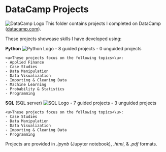 # DataCamp Projects
![DataCamp Logo](../../assets/datacamp.png)
This folder contains projects I completed on DataCamp ([datacamp.com](datacamp.com)). 

These projects showcase skills I have developed using:

**Python**
![Python Logo](../../assets/python.png)
	- 8 guided projects
	- 0 unguided projects

	<u>These projects focus on the following topics<\u>:
	- Applied Finance
	- Case Studies
	- Data Manipulation
	- Data Visualization
	- Importing & Cleaning Data
	- Machine Learning
	- Probability & Statistics
	- Programming


**SQL** (SQL server)
![SQL Logo](../../assets/SQL.png)
	- 7 guided projects
	- 3 unguided projects

	<u>These projects focus on the following topics<\u>:
	- Case Studies
	- Data Manipulation
	- Data Visualization
	- Importing & Cleaning Data
	- Programming


Projects are provided in *.ipynb* (Jupyter notebook), *.html*, & *.pdf* formats.
